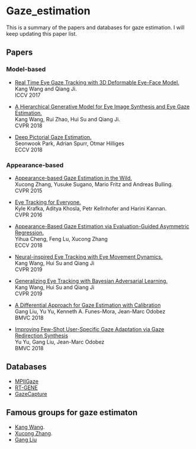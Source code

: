 # Gaze_estimation
This is a summary of the papers and databases for gaze estimation. I will keep updating this paper list.

## Papers

### Model-based 

* [Real Time Eye Gaze Tracking with 3D Deformable Eye-Face Model.](http://homepages.rpi.edu/~wangk10/papers/wang2017_webcam.pdf) </br>
Kang Wang and Qiang Ji. </br>
ICCV 2017 </br>

* [A Hierarchical Generative Model for Eye Image Synthesis and Eye Gaze Estimation.](http://homepages.rpi.edu/~wangk10/papers/wang2018_hgm.pdf) </br>
Kang Wang, Rui Zhao, Hui Su and Qiang Ji. </br>
CVPR 2018 </br>

* [Deep Pictorial Gaze Estimation.](http://openaccess.thecvf.com/content_ECCV_2018/papers/Seonwook_Park_Deep_Pictorial_Gaze_ECCV_2018_paper.pdf) </br>
Seonwook Park, Adrian Spurr, Otmar Hilliges </br>
ECCV 2018

### Appearance-based

* [Appearance-based Gaze Estimation in the Wild.](https://www.d2.mpi-inf.mpg.de/sites/default/files/zhang_CVPR15.pdf) </br>
Xucong Zhang, Yusuke Sugano, Mario Fritz and Andreas Bulling. </br>
CVPR 2015

* [Eye Tracking for Everyone.](https://people.csail.mit.edu/khosla/papers/cvpr2016_Khosla.pdf) </br>
Kyle Krafka, Aditya Khosla, Petr Kellnhofer and Harini Kannan. </br>
CVPR 2016

* [Appearance-Based Gaze Estimation via Evaluation-Guided Asymmetric Regression.](http://openaccess.thecvf.com/content_ECCV_2018/papers/Yihua_Cheng_Appearance-Based_Gaze_Estimation_ECCV_2018_paper.pdf) </br>
Yihua Cheng, Feng Lu, Xucong Zhang </br>
ECCV 2018

* [Neural-inspired Eye Tracking with Eye Movement Dynamics.](http://homepages.rpi.edu/~wangk10/papers/wang2019neural.pdf) </br>
Kang Wang, Hui Su and Qiang Ji </br>
CVPR 2019

* [Generalizing Eye Tracking with Bayesian Adversarial Learning.](http://homepages.rpi.edu/~wangk10/papers/wang2019generalize.pdf) </br>
Kang Wang, Hui Su and Qiang Ji </br>
CVPR 2019

* [A Differential Approach for Gaze Estimation with Calibration](https://pdfs.semanticscholar.org/192e/b550675b0f9cc69389ef2ec27efa72851253.pdf)</br>
Gang Liu, Yu Yu, Kenneth A. Funes-Mora, Jean-Marc Odobez</br>
BMVC 2018

* [Improving Few-Shot User-Specific Gaze Adaptation via Gaze Redirection Synthesis](https://arxiv.org/abs/1904.10638)</br>
Yu Yu, Gang Liu, Jean-Marc Odobez</br>
BMVC 2018

## Databases

* [MPIIGaze](https://www.mpi-inf.mpg.de/departments/computer-vision-and-multimodal-computing/research/gaze-based-human-computer-interaction/appearance-based-gaze-estimation-in-the-wild/)
* [RT-GENE](http://openaccess.thecvf.com/content_ECCV_2018/papers/Tobias_Fischer_RT-GENE_Real-Time_Eye_ECCV_2018_paper.pdf) 
* [GazeCapture](http://gazecapture.csail.mit.edu/)

## Famous groups for gaze estimaton
* [Kang Wang](http://homepages.rpi.edu/~wangk10/).
* [Xucong Zhang](https://perceptual.mpi-inf.mpg.de/people/xucong-zhang/).
* [Gang Liu](https://sites.google.com/site/gangliu5603/home)
